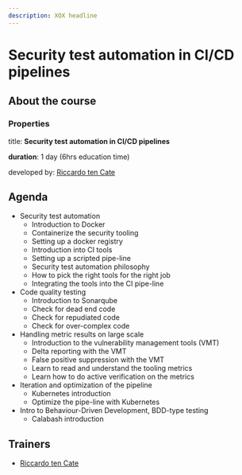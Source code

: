 ```yaml
---
description: XOX headline
---
```


# Security test automation in CI/CD pipelines

## About the course

### Properties

title: **Security test automation in CI/CD pipelines**

**duration**: 1 day \(6hrs education time\)

developed by: [Riccardo ten Cate](../trainers/riccardo-ten-cate.md)

## Agenda

* Security test automation
  * Introduction to Docker
  * Containerize the security tooling
  * Setting up a docker registry
  * Introduction into CI tools
  * Setting up a scripted pipe-line
  * Security test automation philosophy
  * How to pick the right tools for the right job
  * Integrating the tools into the CI pipe-line
* Code quality testing
  * Introduction to Sonarqube
  * Check for dead end code
  * Check for repudiated code
  * Check for over-complex code
* Handling metric results on large scale
  * Introduction to the vulnerability management tools \(VMT\)
  * Delta reporting with the VMT
  * False positive suppression with the VMT
  * Learn to read and understand the tooling metrics
  * Learn how to do active verification on the metrics
* Iteration and optimization of the pipeline
  * Kubernetes introduction
  * Optimize the pipe-line with Kubernetes
* Intro to Behaviour-Driven Development, BDD-type testing 
  * Calabash introduction

## Trainers

* [Riccardo ten Cate](../trainers/riccardo-ten-cate.md)

